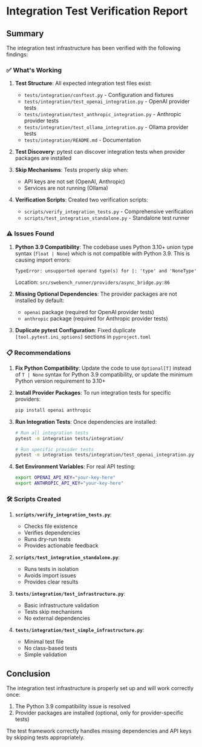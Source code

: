 # Integration Test Verification Report

## Summary

The integration test infrastructure has been verified with the following findings:

### ✅ What's Working

1. **Test Structure**: All expected integration test files exist:
   - `tests/integration/conftest.py` - Configuration and fixtures
   - `tests/integration/test_openai_integration.py` - OpenAI provider tests
   - `tests/integration/test_anthropic_integration.py` - Anthropic provider tests
   - `tests/integration/test_ollama_integration.py` - Ollama provider tests
   - `tests/integration/README.md` - Documentation

2. **Test Discovery**: pytest can discover integration tests when provider packages are installed

3. **Skip Mechanisms**: Tests properly skip when:
   - API keys are not set (OpenAI, Anthropic)
   - Services are not running (Ollama)

4. **Verification Scripts**: Created two verification scripts:
   - `scripts/verify_integration_tests.py` - Comprehensive verification
   - `scripts/test_integration_standalone.py` - Standalone test runner

### ⚠️ Issues Found

1. **Python 3.9 Compatibility**: The codebase uses Python 3.10+ union type syntax (`float | None`) which is not compatible with Python 3.9. This is causing import errors:
   ```
   TypeError: unsupported operand type(s) for |: 'type' and 'NoneType'
   ```
   Location: `src/swebench_runner/providers/async_bridge.py:86`

2. **Missing Optional Dependencies**: The provider packages are not installed by default:
   - `openai` package (required for OpenAI provider tests)
   - `anthropic` package (required for Anthropic provider tests)

3. **Duplicate pytest Configuration**: Fixed duplicate `[tool.pytest.ini_options]` sections in `pyproject.toml`

### 📋 Recommendations

1. **Fix Python Compatibility**: Update the code to use `Optional[T]` instead of `T | None` syntax for Python 3.9 compatibility, or update the minimum Python version requirement to 3.10+

2. **Install Provider Packages**: To run integration tests for specific providers:
   ```bash
   pip install openai anthropic
   ```

3. **Run Integration Tests**: Once dependencies are installed:
   ```bash
   # Run all integration tests
   pytest -m integration tests/integration/

   # Run specific provider tests
   pytest -m integration tests/integration/test_openai_integration.py
   ```

4. **Set Environment Variables**: For real API testing:
   ```bash
   export OPENAI_API_KEY="your-key-here"
   export ANTHROPIC_API_KEY="your-key-here"
   ```

### 🛠️ Scripts Created

1. **`scripts/verify_integration_tests.py`**:
   - Checks file existence
   - Verifies dependencies
   - Runs dry-run tests
   - Provides actionable feedback

2. **`scripts/test_integration_standalone.py`**:
   - Runs tests in isolation
   - Avoids import issues
   - Provides clear results

3. **`tests/integration/test_infrastructure.py`**:
   - Basic infrastructure validation
   - Tests skip mechanisms
   - No external dependencies

4. **`tests/integration/test_simple_infrastructure.py`**:
   - Minimal test file
   - No class-based tests
   - Simple validation

## Conclusion

The integration test infrastructure is properly set up and will work correctly once:
1. The Python 3.9 compatibility issue is resolved
2. Provider packages are installed (optional, only for provider-specific tests)

The test framework correctly handles missing dependencies and API keys by skipping tests appropriately.
